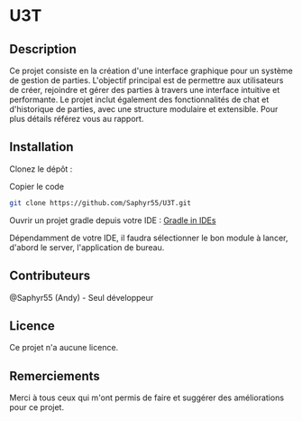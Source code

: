 # U3T

## Description
Ce projet consiste en la création d'une interface graphique pour un système de gestion de parties. L'objectif principal est de permettre aux utilisateurs de créer, rejoindre et gérer des parties à travers une interface intuitive et performante. Le projet inclut également des fonctionnalités de chat et d'historique de parties, avec une structure modulaire et extensible.
Pour plus détails référez vous au rapport.

## Installation
Clonez le dépôt :

Copier le code
```bash
git clone https://github.com/Saphyr55/U3T.git
```

Ouvrir un projet gradle depuis votre IDE : [Gradle in IDEs](https://docs.gradle.org/current/userguide/gradle_ides.html)

Dépendamment de votre IDE, il faudra sélectionner le bon module à lancer, d'abord le server, l'application de bureau.

## Contributeurs
@Saphyr55 (Andy) - Seul développeur

## Licence
Ce projet n'a aucune licence.

## Remerciements
Merci à tous ceux qui m'ont permis de faire et suggérer des améliorations pour ce projet.

